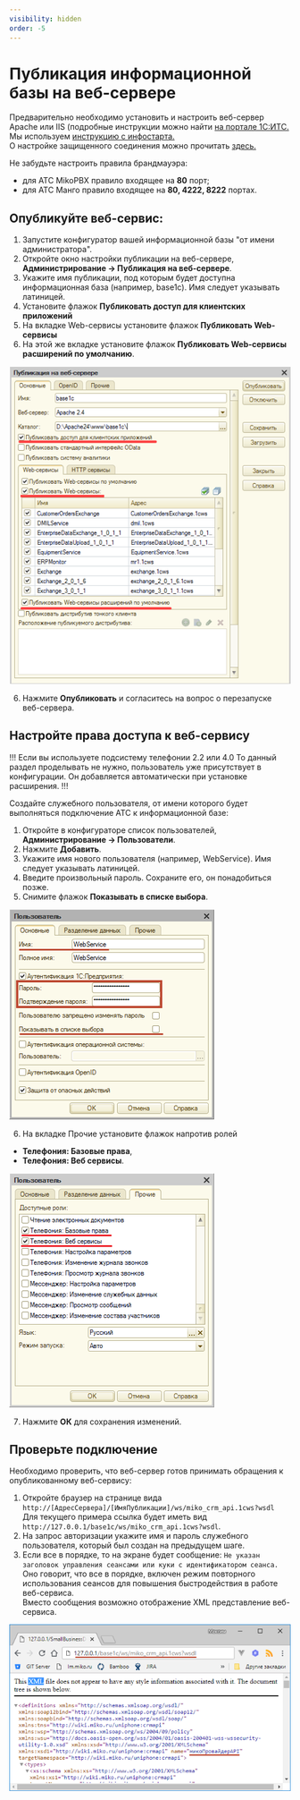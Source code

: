 ```yaml
---
visibility: hidden
order: -5
---
```


# Публикация информационной базы на веб-сервере
Предварительно необходимо установить и настроить веб-сервер Apache или IIS (подробные инструкции можно найти <a href='https://its.1c.ru/db/v8312doc#bookmark:adm:TI000000194' target="_blank">на портале 1C:ИТС.</a> <br> 
Мы используем <a href='https://infostart.ru/public/646384/' target="_blank">инструкцию с инфостарта.</a> <br>
О настройке защищенного соединения можно прочитать <a href='https://its.1c.ru/db/metod8dev/content/5978/hdoc' target="_blank">здесь.</a>

Не забудьте настроить правила брандмауэра:
- для АТС MikoPBX правило входящее на **80** порт;
- для АТС Манго правило входящее на **80, 4222, 8222** портах.

## Опубликуйте веб-сервис:
1. Запустите конфигуратор вашей информационной базы "от имени администратора".
2. Откройте окно настройки публикации на веб-сервере, **Администрирование → Публикация на веб-сервере**.
3. Укажите имя публикации, под которым будет доступна информационная база (например, base1c). Имя следует указывать латиницей.
4. Установите флажок **Публиковать доступ для клиентских приложений**
5. На вкладке Web-сервисы установите флажок **Публиковать Web-сервисы** 
6. На этой же вкладке установите флажок **Публиковать Web-сервисы расширений по умолчанию**.

<img class="miko-shadow"  
    src="/assets/faq/base_publiching/pub_ne_obub_2.png"
    alt="МИКО: публикация информационной базы 1C"
/> 

6. Нажмите **Опубликовать** и согласитесь на вопрос о перезапуске веб-сервера.

## Настройте права доступа к веб-сервису
!!! Если вы используете подсистему телефонии 2.2 или 4.0 
То данный раздел проделывать не нужно, пользователь уже присутствует в конфигурации. Он добавляется автоматически при установке расширения.
!!!

Создайте служебного пользователя, от имени которого будет выполняться подключение АТС к информационной базе:
1. Откройте в конфигураторе список пользователей, **Администрирование → Пользователи**.
2. Нажмите **Добавить**.
3. Укажите имя нового пользователя (например, WebService). Имя следует указывать латиницей.
4. Введите произвольный пароль. Сохраните его, он понадобиться позже.
5. Снимите флажок **Показывать в списке выбора**.
 
<img class="miko-shadow"  
    src="/assets/root-guides/base-publishing/publ_0.png"
    alt="МИКО: создание служебного пользователя"
/>  

6. На вкладке Прочие установите флажок напротив ролей
- **Телефония: Базовые права**,
- **Телефония: Веб сервисы**.

<img class="miko-shadow"  
    src="/assets/root-guides/base-publishing/publ_1.png"
    alt="МИКО: создание служебного пользователя"
/>  

7. Нажмите **ОК** для сохранения изменений.

## Проверьте подключение
Необходимо проверить, что веб-сервер готов принимать обращения к опубликованному веб-сервису:

1. Откройте браузер на странице вида
`http://[АдресСервера]/[ИмяПубликации]/ws/miko_crm_api.1cws?wsdl`  
Для текущего примера ссылка будет иметь вид `http://127.0.0.1/base1c/ws/miko_crm_api.1cws?wsdl`.  
2. На запрос авторизации укажите имя и пароль служебного пользователя, который был создан на предыдущем шаге.  
3. Если все в порядке, то на экране будет сообщение:
`Не указан заголовок управления сеансами или куки с идентификатором сеанса.`
Оно говорит, что все в порядке, включен режим повторного использования сеансов для повышения быстродействия в работе веб-сервиса.  
Вместо сообщения возможно отображение XML представление веб-сервиса.

<img class="miko-shadow"  
    src="/assets/root-guides/base-publishing/publ_2.png"
    alt="МИКО: проверка работы веб-сервиса"
/> 
